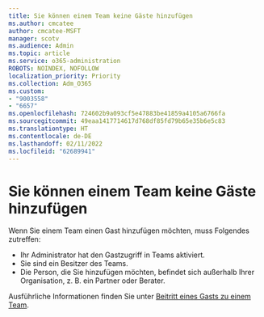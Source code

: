 ```yaml
---
title: Sie können einem Team keine Gäste hinzufügen
ms.author: cmcatee
author: cmcatee-MSFT
manager: scotv
ms.audience: Admin
ms.topic: article
ms.service: o365-administration
ROBOTS: NOINDEX, NOFOLLOW
localization_priority: Priority
ms.collection: Adm_O365
ms.custom:
- "9003558"
- "6657"
ms.openlocfilehash: 724602b9a093cf5e47883be41859a4105a6766fa
ms.sourcegitcommit: 49eaa1417714617d768df85fd79b65e35b6e5c83
ms.translationtype: HT
ms.contentlocale: de-DE
ms.lasthandoff: 02/11/2022
ms.locfileid: "62689941"
---
```

# <a name="cant-add-guests-to-a-team"></a>Sie können einem Team keine Gäste hinzufügen

Wenn Sie einem Team einen Gast hinzufügen möchten, muss Folgendes zutreffen:  

- Ihr Administrator hat den Gastzugriff in Teams aktiviert.
- Sie sind ein Besitzer des Teams.
- Die Person, die Sie hinzufügen möchten, befindet sich außerhalb Ihrer Organisation, z. B. ein Partner oder Berater.

Ausführliche Informationen finden Sie unter [Beitritt eines Gasts zu einem Team](https://docs.microsoft.com/MicrosoftTeams/guest-joins).